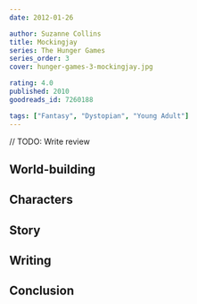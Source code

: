 ```yaml
---
date: 2012-01-26

author: Suzanne Collins
title: Mockingjay
series: The Hunger Games
series_order: 3
cover: hunger-games-3-mockingjay.jpg

rating: 4.0
published: 2010
goodreads_id: 7260188

tags: ["Fantasy", "Dystopian", "Young Adult"]
---
```


// TODO: Write review

<!--more-->

## World-building

## Characters

## Story

## Writing

## Conclusion
